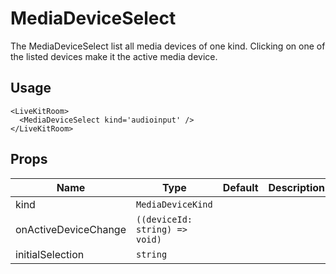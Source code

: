 <!--
!!!! Autogenerated File !!!!
This file was created by @livekit/components-docs-gen and should not be changed manually.
The contents of this file can be replaced at any time which would lead to the loss of all manual changes.
-->

# MediaDeviceSelect

The MediaDeviceSelect list all media devices of one kind. Clicking on one of the listed devices make it the active media device.

## Usage

```tsx
<LiveKitRoom>
  <MediaDeviceSelect kind='audioinput' />
</LiveKitRoom>
```

<!--USAGE_INSERT_MARKER-->


## Props

| Name | Type | Default | Description |
| --- | --- | --- | --- |
| kind | `MediaDeviceKind` |  |  |
| onActiveDeviceChange | `((deviceId: string) => void)` |  |  |
| initialSelection | `string` |  |  |

